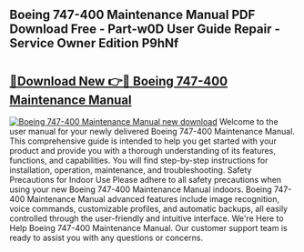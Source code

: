 ## Boeing 747-400 Maintenance Manual PDF Download Free - Part-w0D User Guide Repair - Service Owner Edition P9hNf

# <h2><a href="http://bc34725.oget.top/?id=Boeing+747-400+Maintenance+Manual">🔗Download New 👉🔴 Boeing 747-400 Maintenance Manual</a></h2>

[![Boeing 747-400 Maintenance Manual new download](https://i.imgur.com/5g1atiW.png)](http://bc34725.oget.top/?id=Boeing+747-400+Maintenance+Manual)
Welcome to the user manual for your newly delivered Boeing 747-400 Maintenance Manual. This comprehensive guide is intended to help you get started with your product and provide you with a thorough understanding of its features, functions, and capabilities. You will find step-by-step instructions for installation, operation, maintenance, and troubleshooting. Safety Precautions for Indoor Use Please adhere to all safety precautions when using your new Boeing 747-400 Maintenance Manual indoors. Boeing 747-400 Maintenance Manual advanced features include image recognition, voice commands, customizable profiles, and automatic backups, all easily controlled through the user-friendly and intuitive interface. We're Here to Help Boeing 747-400 Maintenance Manual. Our customer support team is ready to assist you with any questions or concerns.

